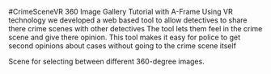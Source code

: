 #CrimeSceneVR 360 Image Gallery Tutorial with A-Frame
Using VR technology we developed a web based tool to allow detectives to share there crime scenes with other detectives
The tool lets them feel in the crime scene and give there opinion.
This tool makes it easy for police to get second opinions about cases without going to the crime scene itself


Scene for selecting between different 360-degree images.

